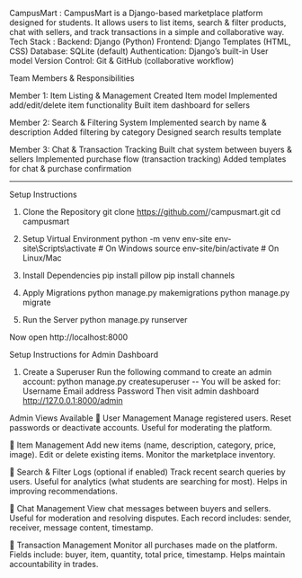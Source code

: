 CampusMart : 
CampusMart is a Django-based marketplace platform designed for students.
It allows users to list items, search & filter products, chat with sellers, and track transactions in a simple and collaborative way.
Tech Stack : 
Backend: Django (Python)
Frontend: Django Templates (HTML, CSS)
Database: SQLite (default) 
Authentication: Django’s built-in User model
Version Control: Git & GitHub (collaborative workflow)

Team Members & Responsibilities

Member 1: Item Listing & Management
Created Item model
Implemented add/edit/delete item functionality
Built item dashboard for sellers

Member 2: Search & Filtering System
Implemented search by name & description
Added filtering by category
Designed search results template

Member 3: Chat & Transaction Tracking
Built chat system between buyers & sellers
Implemented purchase flow (transaction tracking)
Added templates for chat & purchase confirmation


-----------------------------------------------------------------------------
Setup Instructions
1. Clone the Repository
git clone https://github.com/<your-org-or-username>/campusmart.git
cd campusmart

2. Setup Virtual Environment
python -m venv env-site
env-site\Scripts\activate   # On Windows
source env-site/bin/activate   # On Linux/Mac

3. Install Dependencies 
pip install  pillow
pip install channels 


4. Apply Migrations
python manage.py makemigrations
python manage.py migrate

5. Run the Server
python manage.py runserver


Now open http://localhost:8000


Setup Instructions for Admin Dashboard 

1. Create a Superuser
Run the following command to create an admin account:
python manage.py createsuperuser
--
You will be asked for:
Username
Email address
Password
Then visit admin dashboard 
http://127.0.0.1:8000/admin

Admin Views Available
🔹 User Management
Manage registered users.
Reset passwords or deactivate accounts.
Useful for moderating the platform.

🔹 Item Management
Add new items (name, description, category, price, image).
Edit or delete existing items.
Monitor the marketplace inventory.

🔹 Search & Filter Logs (optional if enabled)
Track recent search queries by users.
Useful for analytics (what students are searching for most).
Helps in improving recommendations.

🔹 Chat Management
View chat messages between buyers and sellers.
Useful for moderation and resolving disputes.
Each record includes: sender, receiver, message content, timestamp.

🔹 Transaction Management
Monitor all purchases made on the platform.
Fields include: buyer, item, quantity, total price, timestamp.
Helps maintain accountability in trades.
